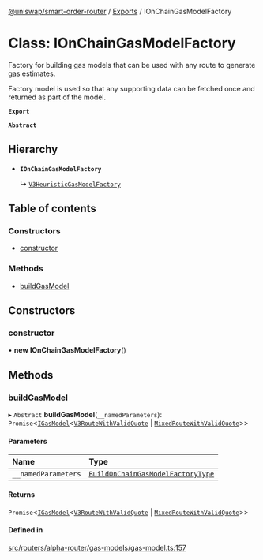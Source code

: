 [@uniswap/smart-order-router](../README.md) / [Exports](../modules.md) / IOnChainGasModelFactory

# Class: IOnChainGasModelFactory

Factory for building gas models that can be used with any route to generate
gas estimates.

Factory model is used so that any supporting data can be fetched once and
returned as part of the model.

**`Export`**

**`Abstract`**

## Hierarchy

- **`IOnChainGasModelFactory`**

  ↳ [`V3HeuristicGasModelFactory`](V3HeuristicGasModelFactory.md)

## Table of contents

### Constructors

- [constructor](IOnChainGasModelFactory.md#constructor)

### Methods

- [buildGasModel](IOnChainGasModelFactory.md#buildgasmodel)

## Constructors

### constructor

• **new IOnChainGasModelFactory**()

## Methods

### buildGasModel

▸ `Abstract` **buildGasModel**(`__namedParameters`): `Promise`<[`IGasModel`](../modules.md#igasmodel)<[`V3RouteWithValidQuote`](V3RouteWithValidQuote.md) \| [`MixedRouteWithValidQuote`](MixedRouteWithValidQuote.md)\>\>

#### Parameters

| Name | Type |
| :------ | :------ |
| `__namedParameters` | [`BuildOnChainGasModelFactoryType`](../modules.md#buildonchaingasmodelfactorytype) |

#### Returns

`Promise`<[`IGasModel`](../modules.md#igasmodel)<[`V3RouteWithValidQuote`](V3RouteWithValidQuote.md) \| [`MixedRouteWithValidQuote`](MixedRouteWithValidQuote.md)\>\>

#### Defined in

[src/routers/alpha-router/gas-models/gas-model.ts:157](https://github.com/Uniswap/smart-order-router/blob/10190c3/src/routers/alpha-router/gas-models/gas-model.ts#L157)
